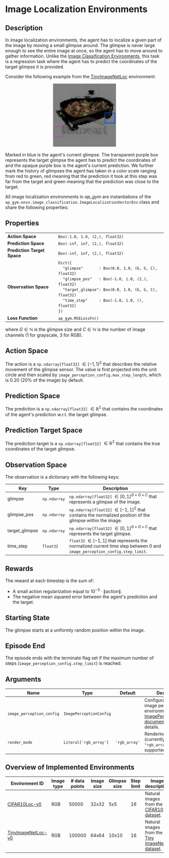 # Image Localization Environments

## Description

In image localization environments, the agent has to localize a given part of the image by moving a small
glimpse around. The glimpse is never large enough to see the entire image at once, so the agent has to move
around to gather information. Unlike the [Image Classification Environments](ImageClassificationVectorEnv.md),
this task is a regression task where the agent has to predict the coordinates of the target glimpse it is
provided.

Consider the following example from the [TinyImageNetLoc](TinyImageNetLoc.md) environment:
<p align="center"><img src="img/TinyImageNetLoc-v0.gif" alt="TinyImageNetLoc-v0" width="200px"/></p>
Marked in blue is the agent's current glimpse. The transparent purple box represents the target glimpse the
agent has to predict the coordinates of and the opaque purple box is the agent's current prediction. We further
mark the history of glimpses the agent has taken in a color scale ranging from red to green, red meaning that
the prediction it took at this step was far from the target and green meaning that the prediction was close to
the target.

All image localization environments in _ap_gym_ are instantiations of the
`ap_gym.envs.image_classification.ImageLocalizationVectorEnv` class and share the following properties:


## Properties

<table>
  <tr>
    <td><strong>Action Space</strong></td>
    <td><code>Box(-1.0, 1.0, (2,), float32)</code></td>
  </tr>
  <tr>
    <td><strong>Prediction Space</strong></td>
    <td><code>Box(-inf, inf, (2,), float32)</code></td>
  </tr>
  <tr>
    <td><strong>Prediction Target Space</strong></td>
    <td><code>Box(-inf, inf, (2,), float32)</code></td>
  </tr>
  <tr>
    <td><strong>Observation Space</strong></td>
    <td><code>Dict({</code><br/><code>&nbsp;&nbsp;"glimpse"       : Box(0.0, 1.0, (G, G, C), float32)</code><br/><code>&nbsp;&nbsp;"glimpse_pos"   : Box(-1.0, 1.0, (2,), float32)</code><br/><code>&nbsp;&nbsp;"target_glimpse": Box(0.0, 1.0, (G, G, C), float32)</code><br/><code>&nbsp;&nbsp;"time_step"     : Box(-1.0, 1.0, (), float32)</code><br/><code>})</code></td>
  </tr>
  <tr>
    <td><strong>Loss Function</strong></td>
    <td><code>ap_gym.MSELossFn()</code></td>
  </tr>
</table>


 where $G \in \mathbb{N}$ is the glimpse size and $C \in \mathbb{N}$ is the number of image channels (1 for grayscale, 3 for RGB).

## Action Space

The action is a `np.ndarray[float32]` $\in [-1, 1]^{2}$ that describes the relative movement of the glimpse sensor. The value is first projected into the unit circle and then scaled by `image_perception_config.max_step_length`, which is 0.20 (20% of the image) by default.

## Prediction Space

The prediction is a `np.ndarray[float32]` $\in \mathbb{R}^{2}$ that contains the coordinates of the agent's prediction w.r.t. the target glimpse.

## Prediction Target Space

The prediction target is a `np.ndarray[float32]` $\in \mathbb{R}^{2}$ that contains the true coordinates of the target glimpse.

## Observation Space

The observation is a dictionary with the following keys:

| Key            | Type         | Description                                                                                                                  |
|----------------|--------------|------------------------------------------------------------------------------------------------------------------------------|
| glimpse        | `np.ndarray` | `np.ndarray[float32]` $\in [0, 1]^{G \times G \times C}$ that represents a glimpse of the image.                             |
| glimpse_pos    | `np.ndarray` | `np.ndarray[float32]` $\in [-1, 1]^{2}$ that contains the normalized position of the glimpse within the image.               |
| target_glimpse | `np.ndarray` | `np.ndarray[float32]` $\in [0, 1]^{G \times G \times C}$ that represents the target glimpse.                                 |
| time_step      | `float32`    | `float32` $\in [-1, 1]$ that represents the normalized current time step between 0 and `image_perception_config.step_limit`. |

## Rewards

The reward at each timestep is  the sum of:
- A small action regularization equal to $10^{-3} \cdot{} \lVert \textit{action}\rVert$.
- The negative mean squared error between the agent's prediction and the target.

## Starting State

The glimpse starts at a uniformly random position within the image.

## Episode End

The episode ends with the terminate flag set if the maximum number of steps (`image_perception_config.step_limit`) is reached.

## Arguments

| Name                      | Type                    | Default       | Description                                                                                                                             |
|---------------------------|-------------------------|---------------|-----------------------------------------------------------------------------------------------------------------------------------------|
| `image_perception_config` | `ImagePerceptionConfig` |               | Configuration of the image perception environment. See the [ImagePerceptionConfig documentation](ImagePerceptionConfig.md) for details. |
| `render_mode`             | `Literal['rgb_array']`  | `'rgb_array'` | Rendering mode (currently only `"rgb_array"` is supported).                                                                             |

## Overview of Implemented Environments

| Environment ID                           | Image type | # data points | Image size | Glimpse size | Step limit | Image description                                                                                       |
|------------------------------------------|------------|---------------|------------|--------------|------------|---------------------------------------------------------------------------------------------------------|
| [CIFAR10Loc-v0](CIFAR10Loc.md)           | RGB        | 50000         | 32x32      | 5x5          | 16         | Natural images from the [CIFAR10 dataset](https://www.cs.toronto.edu/~kriz/cifar.html).                 |
| [TinyImageNetLoc-v0](TinyImageNetLoc.md) | RGB        | 100000        | 64x64      | 10x10        | 16         | Natural images from the [Tiny ImageNet dataset](https://huggingface.co/datasets/zh-plus/tiny-imagenet). |
